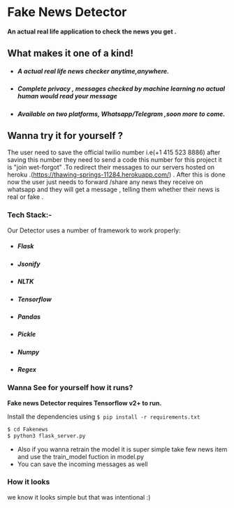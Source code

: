 # Fake News Detector

**An actual real life application to check the news you get .** 

## What makes it one of a kind!

  - ##### A actual real life news checker anytime,anywhere.
  - ##### Complete privacy , messages checked by machine learning no actual human would read your message
  - ##### Available on two platforms, Whatsapp/Telegram ,soon more to come.
## Wanna try it for yourself ?
The user need to save the official twilio number i.e(+1 415 523 8886)  after saving this number they need to send a code this number for this project it is "join wet-forgot" .To redirect their messages to our servers hosted on heroku .(https://thawing-springs-11284.herokuapp.com/) .
After this is done now the user just needs to forward /share any news they receive on whatsapp and
they will get a message , telling them whether their news is real or fake .


### Tech Stack:-

Our Detector  uses a number of framework to work properly:

* ##### Flask 
* ##### Jsonify
* ##### NLTK
* ##### Tensorflow
* ##### Pandas
* ##### Pickle
* ##### Numpy
* ##### Regex

### Wanna See for yourself how it runs? 

**Fake news Detector requires Tensorflow v2+ to run.**

Install the dependencies  using ``` $ pip install -r requirements.txt ```

```sh
$ cd Fakenews
$ python3 flask_server.py 
```

* Also if you wanna retrain the model it is super simple take few news item and use the train_model fuction in model.py
* You can save the incoming messages as well

### How it looks 
we know it looks simple but that was intentional :)

